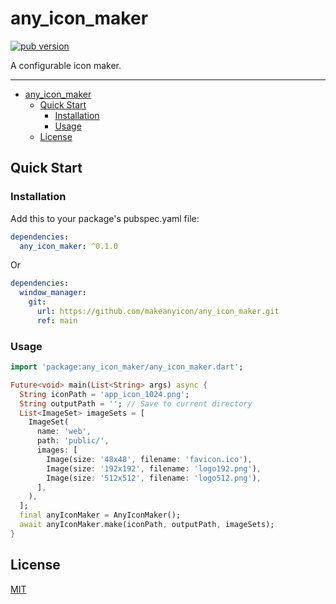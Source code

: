 # any_icon_maker

[![pub version][pub-image]][pub-url]

[pub-image]: https://img.shields.io/pub/v/any_icon_maker.svg
[pub-url]: https://pub.dev/packages/any_icon_maker

A configurable icon maker.

---

<!-- START doctoc generated TOC please keep comment here to allow auto update -->
<!-- DON'T EDIT THIS SECTION, INSTEAD RE-RUN doctoc TO UPDATE -->


- [any_icon_maker](#any_icon_maker)
  - [Quick Start](#quick-start)
    - [Installation](#installation)
    - [Usage](#usage)
  - [License](#license)

<!-- END doctoc generated TOC please keep comment here to allow auto update -->

## Quick Start

### Installation

Add this to your package's pubspec.yaml file:

```yaml
dependencies:
  any_icon_maker: ^0.1.0
```

Or

```yaml
dependencies:
  window_manager:
    git:
      url: https://github.com/makeanyicon/any_icon_maker.git
      ref: main
```

### Usage

```dart
import 'package:any_icon_maker/any_icon_maker.dart';

Future<void> main(List<String> args) async {
  String iconPath = 'app_icon_1024.png';
  String outputPath = ''; // Save to current directory
  List<ImageSet> imageSets = [
    ImageSet(
      name: 'web',
      path: 'public/',
      images: [
        Image(size: '48x48', filename: 'favicon.ico'),
        Image(size: '192x192', filename: 'logo192.png'),
        Image(size: '512x512', filename: 'logo512.png'),
      ],
    ),
  ];
  final anyIconMaker = AnyIconMaker();
  await anyIconMaker.make(iconPath, outputPath, imageSets);
}
```

## License

[MIT](./LICENSE)
